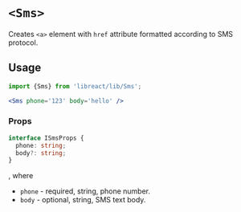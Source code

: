# `<Sms>`

Creates `<a>` element with `href` attribute formatted according to SMS protocol.

## Usage

```jsx
import {Sms} from 'libreact/lib/Sms';

<Sms phone='123' body='hello' />
```

### Props

```ts
interface ISmsProps {
  phone: string;
  body?: string;
}
```

, where

  - `phone` - required, string, phone number.
  - `body` - optional, string, SMS text body.
